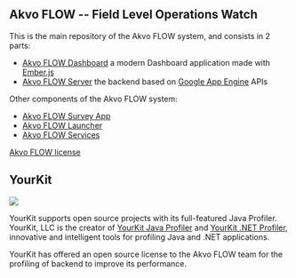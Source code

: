 ## Akvo FLOW -- Field Level Operations Watch

This is the main repository of the Akvo FLOW system, and consists in 2 parts:

* [Akvo FLOW Dashboard](https://github.com/akvo/akvo-flow/tree/master/Dashboard) a modern Dashboard application made with [Ember.js](http://emberjs.com/)
* [Akvo FLOW Server](https://github.com/akvo/akvo-flow/tree/master/GAE) the backend based on [Google App Engine](https://developers.google.com/appengine/docs/java/) APIs


Other components of the Akvo FLOW system:

* [Akvo FLOW Survey App](https://github.com/akvo/akvo-flow-mobile/tree/master/survey)
* [Akvo FLOW Launcher](https://github.com/akvo/akvo-flow-mobile/tree/master/launcher)
* [Akvo FLOW Services](https://github.com/akvo/akvo-flow-services)

[Akvo FLOW license](https://github.com/akvo/akvo-flow/blob/master/LICENSE.md)


## YourKit

<img src="http://www.yourkit.com/images/yklogo.png"></img>

YourKit supports open source projects with its full-featured Java Profiler.
YourKit, LLC is the creator of <a href="http://www.yourkit.com/java/profiler/index.jsp">YourKit Java Profiler</a>
and <a href="http://www.yourkit.com/.net/profiler/index.jsp">YourKit .NET Profiler</a>,
innovative and intelligent tools for profiling Java and .NET applications.

YourKit has offered an open source license to the Akvo FLOW team for the profiling of backend to improve its performance.
